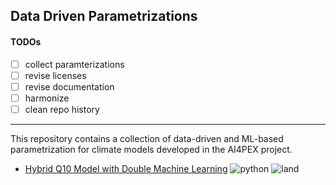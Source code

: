## Data Driven Parametrizations

#### TODOs

- [ ] collect paramterizations 
- [ ] revise licenses 
- [ ] revise documentation 
- [ ] harmonize 
- [ ] clean repo history

----------

This repository contains a collection of data-driven and ML-based
parametrization for climate models developed in the AI4PEX project. 


- [Hybrid Q10 Model with Double Machine Learning](https://github.com/KaiHCohrs/hybrid-q10-model-chm)  ![python](https://img.shields.io/badge/python-yellow)  ![land](https://img.shields.io/badge/land-darkgreen) 






